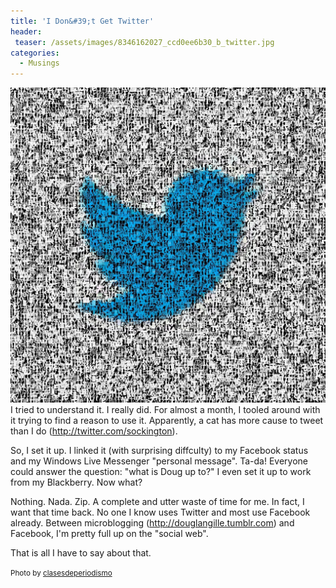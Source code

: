 ```yaml
---
title: 'I Don&#39;t Get Twitter'
header:
 teaser: /assets/images/8346162027_ccd0ee6b30_b_twitter.jpg
categories:
  - Musings
---
```

<img src="/assets/images/8346162027_ccd0ee6b30_b_twitter.jpg">I tried to understand it. I really did. For almost a month, I tooled around with it trying to find a reason to use it. Apparently, a cat has more cause to tweet than I do (<a href="http://twitter.com/sockington">http://twitter.com/sockington</a>).

So, I set it up. I linked it (with surprising diffculty) to my Facebook status and my Windows Live Messenger "personal message". Ta-da! Everyone could answer the question: "what is Doug up to?" I even set it up to work from my Blackberry. Now what?

Nothing. Nada. Zip. A complete and utter waste of time for me. In fact, I want that time back. No one I know uses Twitter and most use Facebook already. Between microblogging (<a href="http://douglangille.tumblr.com/">http://douglangille.tumblr.com</a>) and Facebook, I'm pretty full up on the "social web".

That is all I have to say about that.

<small>Photo by <a href="http://www.flickr.com/photos/24614969@N04/8346162027" target="_blank">clasesdeperiodismo</a> </small>